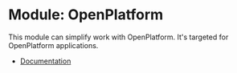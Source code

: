 # Module: OpenPlatform

This module can simplify work with OpenPlatform. It's targeted for OpenPlatform applications.

- [Documentation](https://wiki.totaljs.com/openplatform/06-openplatform-module/)
